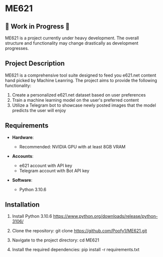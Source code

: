 # ME621

## 🚧 Work in Progress 🚧

ME621 is a project currently under heavy development. The overall structure and functionality may change drastically as development progresses.

## Project Description

ME621 is a comprehensive tool suite designed to feed you e621.net content hand picked by Machine Leanring. The project aims to provide the following functionality:

1. Create a personalized e621.net dataset based on user preferences
2. Train a machine learning model on the user's preferred content
3. Utilize a Telegram bot to showcase newly posted images that the model predicts the user will enjoy


## Requirements

- **Hardware**:
  - Recommended: NVIDIA GPU with at least 8GB VRAM

- **Accounts**:
  - e621 account with API key
  - Telegram account with Bot API key

- **Software**:
  - Python 3.10.6


## Installation

1. Install Python 3.10.6
   https://www.python.org/downloads/release/python-3106/

2. Clone the repository:
   git clone https://github.com/Poofy1/ME621.git

3. Navigate to the project directory:
   cd ME621

4. Install the required dependencies:
   pip install -r requirements.txt
